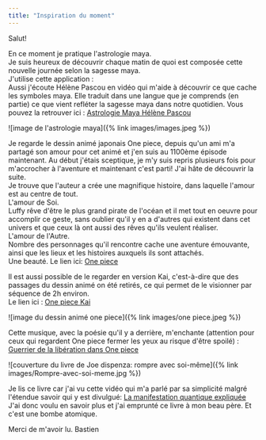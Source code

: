 ```yaml
---
title: "Inspiration du moment"
---
```

<p>Salut!</p>

<p>En ce moment je pratique l'astrologie maya.<br />
Je suis heureux de découvrir chaque matin de quoi est composée cette nouvelle journée selon la sagesse maya.<br />
J'utilise cette application : <br />
Aussi j'écoute Hélène Pascou en vidéo qui m'aide à découvrir ce que cache les symboles maya. Elle traduit dans une langue que je comprends (en partie) ce que vient refléter la sagesse maya dans notre quotidien. Vous pouvez la retrouver ici : <a href="https://helenepascou.fr/lune-planetaire-10e-lune-de-lannee-du-magicien-blanc-harmonique/">Astrologie Maya Hélène Pascou</a></p>

![image de l'astrologie maya]({% link images/images.jpeg %})

<p>Je regarde le dessin animé japonais One piece, depuis qu'un ami m'a partagé son amour pour cet animé et j'en suis au 1100ème épisode maintenant. Au début j'étais sceptique, je m'y suis repris plusieurs fois pour m'accrocher à l'aventure et maintenant c'est parti! J'ai hâte de découvrir la suite.<br />
Je trouve que l'auteur a crée une magnifique histoire, dans laquelle l'amour est au centre de tout.<br />
L'amour de Soi.<br />
Luffy rêve d'être le plus grand pirate de l'océan et il met tout en oeuvre pour accomplir ce geste, sans oublier qu'il y en a d'autres qui existent dans cet univers et que ceux là ont aussi des rêves qu'ils veulent réaliser.<br />
L'amour de l'Autre.<br />
Nombre des personnages qu'il rencontre cache une aventure émouvante, ainsi que les lieux et les histoires auxquels ils sont attachés.<br />
Une beauté.
Le lien ici:
<a href="https://https://v5.voiranime.com/anime/one-piece/one-piece-0001-vostfr//">One piece</a></p>

<p>Il est aussi possible de le regarder en version Kai, c'est-à-dire que des passages du dessin animé on été retirés, ce qui permet de le visionner par séquence de 2h environ.<br />
Le lien ici :
<a href="https://v5.voiranime.com/anime/one-piece-kai/one-piece-001-vostfr-001-008/">One piece Kai</a></p>
![image du dessin animé one piece]({% link images/one piece.jpeg %})</p>


<p>Cette musique, avec la poésie qu'il y a derrière, m'enchante (attention pour ceux qui regardent One piece fermer les yeux au risque d'être spoilé) : 
<a href="https://https://www.youtube.com/watch?v=gUQG8CL2rfY/">Guerrier de la libération dans One piece</a></p>


![couverture du livre de Joe dispenza: rompre avec soi-même]({% link images/Rompre-avec-soi-meme.jpg %})

<p>Je lis ce livre car j'ai vu cette vidéo qui m'a parlé par sa simplicité malgré l'étendue savoir qui y est divulgué:
<a href="https://youtu.be/41wZ2RMa1Eo?si=6E_Cz9hffojRgys2">La manifestation quantique expliquée</a>
J'ai donc voulu en savoir plus et j'ai emprunté ce livre à mon beau père.
Et c'est une bombe atomique. 
</p>

<p>Merci de m'avoir lu.
Bastien</p>